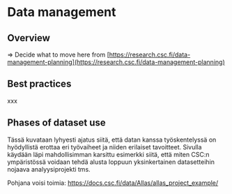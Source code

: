 # Data management

<a name="header1"></a>
## Overview

=> Decide what to move here from [https://research.csc.fi/data-management-planning](https://research.csc.fi/data-management-planning)

<a name="header2"></a>
## Best practices

xxx

<a name="header3"></a>
## Phases of dataset use

Tässä kuvataan lyhyesti ajatus siitä, että datan kanssa työskentelyssä on hyödyllistä erottaa eri työvaiheet ja niiden erilaiset tavoitteet. Sivulla käydään läpi mahdollisimman karsittu esimerkki siitä, että miten CSC:n ympäristössä voidaan tehdä alusta loppuun yksinkertainen datasetteihin nojaava analyysiprojekti tms.

Pohjana voisi toimia: https://docs.csc.fi/data/Allas/allas_project_example/
